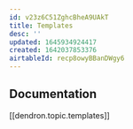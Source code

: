```yaml
---
id: v23z6C51ZghcBheA9UAkT
title: Templates
desc: ''
updated: 1645934924417
created: 1642037853376
airtableId: recp8owyBBanDWgy6
---
```

## Documentation

[[dendron.topic.templates]]
